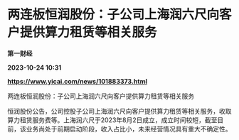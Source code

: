 # 两连板恒润股份：子公司上海润六尺向客户提供算力租赁等相关服务
**第一财经**

**2023-10-24 10:31**

**https://www.yicai.com/news/101883373.html**

两连板恒润股份：子公司上海润六尺向客户提供算力租赁等相关服务

恒润股份公告，公司控股子公司上海润六尺向客户提供算力租赁等相关服务，收取算力租赁服务费等。上海润六尺于2023年8月2日成立，成立时间较短，截至目前，该业务尚处于前期启动阶段，收入占比小，未来经营情况具有重大不确定性。